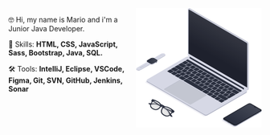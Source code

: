 <img src="https://github.com/mariocachapuz/mariocachapuz/blob/main/workspace_SVG.svg" min-width="200px" max-width="250px" width="250px" align="right" alt="laptop">

<p align="left"> 
 🤓 Hi, my name is Mario and i'm a Junior Java Developer.
</p>

<p align="left">
 🚀 Skills: <strong>HTML, CSS, JavaScript, Sass, Bootstrap, Java, SQL.</strong>
</p>

<p align="left">
 🛠️ Tools: <strong>IntelliJ, Eclipse, VSCode, Figma, Git, SVN, GitHub, Jenkins, Sonar</strong>
</p>
